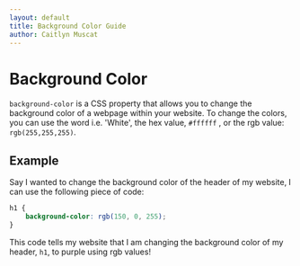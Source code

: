 ```yaml
--- 
layout: default
title: Background Color Guide
author: Caitlyn Muscat
---
```


# Background Color 

`background-color` is a CSS property that allows you to change the background color of a webpage within your website. To change the colors, you can use the word i.e. 'White', the hex value, `#ffffff` , or the rgb value: `rgb(255,255,255)`.

## Example 

Say I wanted to change the background color of the header of my website, I can use the following piece of code: 

```css
h1 {
    background-color: rgb(150, 0, 255); 
}
```

This code tells my website that I am changing the background color of my header, `h1`, to purple using rgb values!